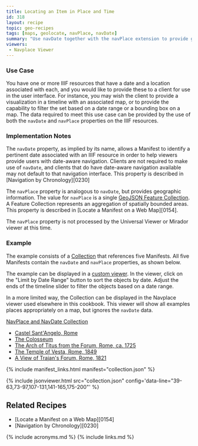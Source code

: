 ```yaml
---
title: Locating an Item in Place and Time
id: 318
layout: recipe
topic: geo-recipes
tags: [maps, geolocate, navPlace, navDate]
summary: "Use navDate together with the navPlace extension to provide geographic and temporal data"
viewers:
 - Navplace Viewer
---
```


### Use Case

You have one or more IIIF resources that have a date and a location associated with each, and you would like to provide these to a client for use in the user interface. For instance, you may wish the client to provide a visualization in a timeline with an associated map, or to provide the capability to filter the set based on a date range or a bounding box on a map. The data required to meet this use case can be provided by the use of both the `navDate` and `navPlace` properties on the IIIF resources. 

### Implementation Notes

The `navDate` property, as implied by its name, allows a Manifest to identify a pertinent date associated with an IIIF resource in order to help viewers provide users with date-aware navigation. Clients are not required to make use of `navDate`, and clients that do have date-aware navigation available may not default to that navigation interface. This property is described in [Navigation by Chronology][0230]

The `navPlace` property is analogous to `navDate`, but provides geographic information. The value for `navPlace` is a single [GeoJSON Feature Collection](https://iiif.io/api/extension/navplace/#222-feature-collection). A Feature Collection represents an aggregation of spatially bounded areas. This property is described in [Locate a Manifest on a Web Map][0154]. 

The `navPlace` property is not processed by the Universal Viewer or Mirador viewer at this time.

### Example

The example consists of a [Collection](collection.json) that references five Manifests. All five Manifests contain the `navDate` and `navPlace` properties, as shown below. 

The example can be displayed in a [custom viewer](https://mikeapp.github.io/maptime-demo/?iiif-content=https://preview.iiif.io/cookbook/0318/recipe/0318-navPlace-navDate/collection.json). In the viewer, click on the "Limit by Date Range" button to sort the objects by date. Adjust the ends of the timeline slider to filter the objects based on a date range.

In a more limited way, the Collection can be displayed in the Navplace viewer used elsewhere in this cookbook. This viewer will show all examples places appropriately on a map, but ignores the `navDate` data.

[NavPlace and NavDate Collection](collection.json)
* [Castel Sant'Angelo, Rome](manifest-1.json)
* [The Colosseum](manifest-2.json)
* [The Arch of Titus from the Forum, Rome, ca. 1725](manifest-3.json)
* [The Temple of Vesta, Rome, 1849](manifest-4.json)
* [A View of Trajan's Forum, Rome, 1821](manifest-5.json)

{% include manifest_links.html manifest="collection.json" %}

{% include jsonviewer.html src="collection.json" config='data-line="39-63,73-97,107-131,141-165,175-200"' %}

## Related Recipes
* [Locate a Manifest on a Web Map][0154]
* [Navigation by Chronology][0230]

{% include acronyms.md %}
{% include links.md %}